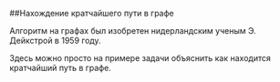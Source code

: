 ##Нахождение кратчайшего пути в графе

Алгоритм на графах был изобретен нидерландским ученым Э. Дейкстрой в 1959 году.

Здесь можно просто на примере задачи объяснить как находится кратчайший путь в графе.